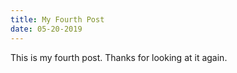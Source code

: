 ```yaml
---
title: My Fourth Post
date: 05-20-2019
---
```


This is my fourth post. Thanks for looking at it again.